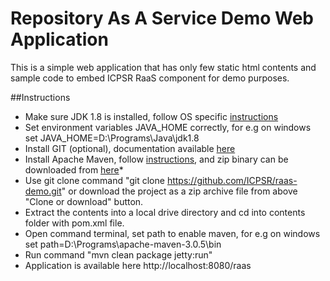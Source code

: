 # Repository As A Service Demo Web Application
This is a simple web application that has only few static html contents and sample code to embed ICPSR RaaS component for demo purposes.

##Instructions
* Make sure JDK 1.8 is installed, follow OS specific [instructions](http://www.oracle.com/technetwork/java/javase/downloads/index.html)
* Set environment variables JAVA\_HOME correctly, for e.g on windows set JAVA_HOME=D:\Programs\Java\jdk1.8
* Install GIT (optional), documentation available [here](https://git-scm.com/book/en/v2/Getting-Started-Installing-Git)
* Install Apache Maven, follow [instructions](https://maven.apache.org/install.html), and zip binary can be downloaded from [here](http://mirrors.advancedhosters.com/apache/maven/binaries/apache-maven-3.0.5-bin.zip)*   
* Use git clone command "git clone https://github.com/ICPSR/raas-demo.git"  or download the project as a zip archive file from above "Clone or download" button.
* Extract the contents into a local drive directory and cd into contents folder with pom.xml file.
* Open command terminal, set path to enable maven, for e.g on windows set path=D:\Programs\apache-maven-3.0.5\bin
* Run command "mvn clean package jetty:run"
* Application is available here http://localhost:8080/raas

